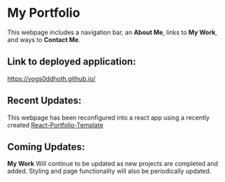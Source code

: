 # My Portfolio

This webpage includes a navigation bar, an **About Me**, links to **My Work**, and ways to **Contact Me**.

## Link to deployed application:
https://yogs0ddhoth.github.io/

## Recent Updates: 

This webpage has been reconfigured into a react app using a recently created [React-Portfolio-Template](https://github.com/yogs0ddhoth/React-Portfolio-Template)

## Coming Updates:

**My Work** Will continue to be updated as new projects are completed and added. Styling and page functionality will also be periodically updated.
